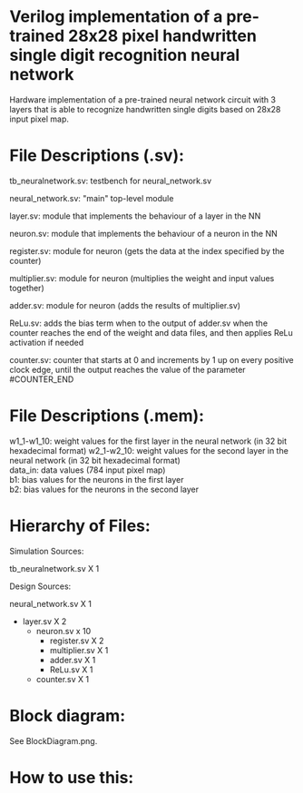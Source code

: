 # Verilog implementation of a pre-trained 28x28 pixel handwritten single digit recognition neural network   
Hardware implementation of a pre-trained neural network circuit with 3 layers that is able to recognize handwritten single digits based on 28x28 input pixel map.


# __File Descriptions (.sv):__  

tb_neuralnetwork.sv: testbench for neural_network.sv  

neural_network.sv: "main" top-level module  

layer.sv: module that implements the behaviour of a layer in the NN  

neuron.sv: module that implements the behaviour of a neuron in the NN  

register.sv: module for neuron (gets the data at the index specified by the counter)  

multiplier.sv: module for neuron (multiplies the weight and input values together)  

adder.sv: module for neuron (adds the results of multiplier.sv)  

ReLu.sv: adds the bias term when to the output of adder.sv when the counter reaches the end of the weight and data files, and then applies ReLu activation if needed    

counter.sv: counter that starts at 0 and increments by 1 up on every positive clock edge, until the output reaches the value of the parameter #COUNTER_END  

# __File Descriptions (.mem):__  

w1_1-w1_10: weight values for the first layer in the neural network (in 32 bit hexadecimal format)
w2_1-w2_10: weight values for the second layer in the neural network (in 32 bit hexadecimal format)  
data_in: data values (784 input pixel map)  
b1: bias values for the neurons in the first layer  
b2: bias values for the neurons in the second layer  

# __Hierarchy of Files:__  

Simulation Sources:  

tb_neuralnetwork.sv X 1  

Design Sources:  

neural_network.sv X 1  
- layer.sv X 2  
  - neuron.sv x 10  
    - register.sv X 2   
    - multiplier.sv X 1  
    - adder.sv X 1  
    - ReLu.sv X 1  
  - counter.sv X 1  


# __Block diagram:__  

See BlockDiagram.png.

# __How to use this:__  


